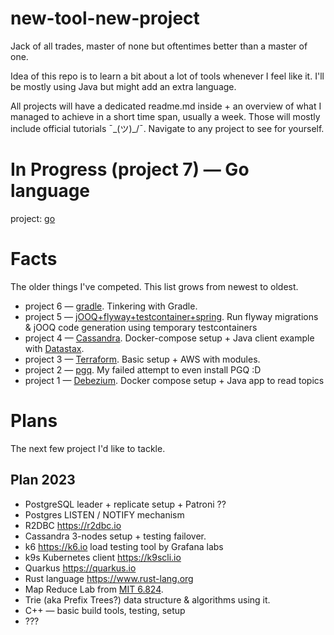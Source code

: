 # new-tool-new-project

Jack of all trades, master of none but oftentimes better than a master of one.

Idea of this repo is to learn a bit about a lot of tools whenever I feel like it. I'll be mostly using Java but might add an extra
language. 

All projects will have a dedicated readme.md inside + an overview of what I managed to achieve in a short time span, usually a week. 
Those will mostly include official tutorials ¯\_(ツ)_/¯. Navigate to any project to see for yourself.

# In Progress (project 7) — Go language 

project: [go](/project7-go)

# Facts

The older things I've competed. This list grows from newest to oldest.

- project 6 — [gradle](/project6-gradle). Tinkering with Gradle.
- project 5 — [jOOQ+flyway+testcontainer+spring](/project5-spring-jooq-testcontainers-flyway). Run flyway migrations & jOOQ code generation using temporary testcontainers
- project 4 — [Cassandra](/project4-apache-cassandra). Docker-compose setup + Java client example with [Datastax](https://github.com/datastax/java-driver).
- project 3 — [Terraform](/project3-terraform). Basic setup + AWS with modules.
- project 2 — [pgq](/project2-pgq). My failed attempt to even install PGQ :D
- project 1 — [Debezium](/project1-debezium). Docker compose setup + Java app to read topics

# Plans

The next few project I'd like to tackle.

## Plan 2023

- PostgreSQL leader + replicate setup + Patroni ??
- Postgres LISTEN / NOTIFY mechanism
- R2DBC https://r2dbc.io
- Cassandra 3-nodes setup + testing failover.
- k6 https://k6.io load testing tool by Grafana labs 
- k9s Kubernetes client https://k9scli.io
- Quarkus https://quarkus.io
- Rust language https://www.rust-lang.org
- Map Reduce Lab from [MIT 6.824](https://pdos.csail.mit.edu/6.824/).
- Trie (aka Prefix Trees?) data structure & algorithms using it.
- C++ — basic build tools, testing, setup
- ???
